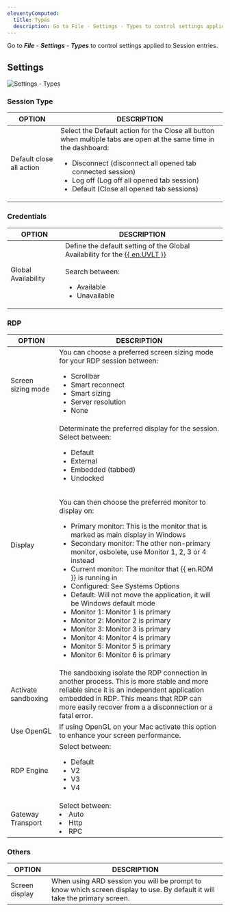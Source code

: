 ```yaml
---
eleventyComputed:
  title: Types
  description: Go to File - Settings - Types to control settings applied to Session entries.
---
```

Go to ***File*** - ***Settings*** - ***Types*** to control settings applied to Session entries.

## Settings

![Settings - Types](https://cdnweb.devolutions.net/docs/docs_en_rdm_mac_clip10319.png)

### Session Type

| OPTION                   | DESCRIPTION |
|--------------------------|-------------|
| Default close all action | Select the Default action for the Close all button when multiple tabs are open at the same time in the dashboard:<ul><li>Disconnect (disconnect all opened tab connected session)</li><li> Log off (Log off all opened tab session)</li><li> Default (Close all opened tab sessions)</li></ul> |

### Credentials

| OPTION             | DESCRIPTION |
|--------------------|-------------|
| Global Availability | Define the default setting of the Global Availability for the [{{ en.UVLT }}](/rdm/mac/user-interface/navigation-pane/user-vault)<br><br>Search between:<ul><li>Available</li><li> Unavailable</li></ul> |

### RDP

| OPTION              | DESCRIPTION |
|---------------------|-------------|
| Screen sizing mode  | You can choose a preferred screen sizing mode for your RDP session between:<ul><li>Scrollbar</li><li> Smart reconnect</li><li> Smart sizing</li><li> Server resolution</li><li> None</li></ul> |
| Display             | Determinate the preferred display for the session. </ul>Select between:<ul><li>Default</li><li> External</li><li> Embedded (tabbed)</li><li> Undocked</li></ul><br>You can then choose the preferred monitor to display on:<ul><li> Primary monitor: This is the monitor that is marked as main display in Windows</li><li>Secondary monitor: The other non-primary monitor, osbolete, use Monitor 1, 2, 3 or 4 instead</li><li> Current monitor: The monitor that {{ en.RDM }} is running in</li><li>Configured: See Systems Options</li><li> Default: Will not move the application, it will be Windows default mode</li><li> Monitor 1: Monitor 1 is primary</li><li> Monitor 2: Monitor 2 is primary</li><li> Monitor 3: Monitor 3 is primary</li><li> Monitor 4: Monitor 4 is primary</li><li> Monitor 5: Monitor 5 is primary</li><li>Monitor 6: Monitor 6 is primary</li></ul> |
| Activate sandboxing | The sandboxing isolate the RDP connection in another process. This is more stable and more reliable since it is an independent application embedded in RDP. This means that RDP can more easily recover from a a disconnection or a fatal error. |
| Use OpenGL          | If using OpenGL on your Mac activate this option to enhance your screen performance. |
| RDP Engine          | Select between:<ul><li>Default<li>V2</li><li> V3</li><li> V4</li></ul> |
| Gateway Transport   | Select between:<br><li> Auto</li><li> Http<li> RPC</li></ul> |

### Others
| OPTION        | DESCRIPTION |
|---------------|-------------|
| Screen display| When using ARD session you will be prompt to know which screen display to use. By default it will take the primary screen. |

